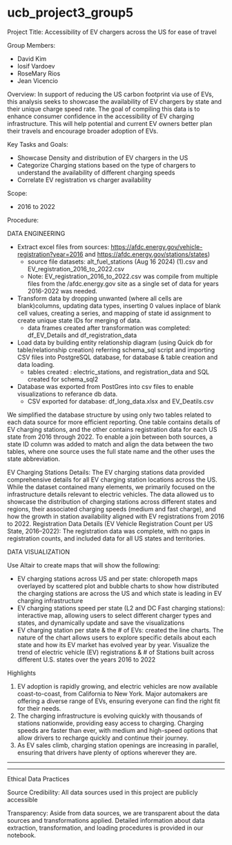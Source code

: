 # ucb_project3_group5
Project Title: Accessibility of EV chargers across the US for ease of travel

Group Members:
- David Kim 
- Iosif Vardoev
- RoseMary Rios  
- Jean Vicencio 

Overview:
In support of reducing the US carbon footprint via use of EVs, this analysis seeks to showcase the availability of EV chargers by state and their unique charge speed rate. The goal of compiling this data is to enhance consumer confidence in the accessibility of EV charging infrastructure. This will help potential and current EV owners better plan their travels and encourage broader adoption of EVs.

Key Tasks and Goals:  
- Showcase Density and distribution of EV chargers in the US 
- Categorize Charging stations based on the type of chargers to understand the availability of different charging speeds
- Correlate EV registration vs charger availability  

Scope:
- 2016 to 2022
  
Procedure:

DATA ENGINEERING 
- Extract excel files from sources: https://afdc.energy.gov/vehicle-registration?year=2016 and https://afdc.energy.gov/stations/states)
    * source file datasets: alt_fuel_stations (Aug 16 2024) (1).csv and EV_registration_2016_to_2022.csv
    * Note: EV_registration_2016_to_2022.csv was compile from multiple files from the /afdc.energy.gov site as a single set of data for years 2016-2022 was needed. 
- Transform data by dropping unwanted (where all cells are blank)columns, updating data types, inserting 0 values inplace of blank cell values, creating a series, and mapping of state id assignment to create unique state IDs for merging of data.
    * data frames created after transformation was completed: df_EV_Details and df_registration_data
- Load data by building entity relationship diagram (using Quick db for table/relationship creation) referring schema_sql script and importing CSV files into PostgreSQL database, for database & table creation and data loading.
    * tables created : electric_stations, and registration_data and SQL created for schema_sql2 
- Database was exported from PostGres into csv files to enable visualizations to referance db data.
    * CSV exported for database: df_long_data.xlsx and EV_Deatils.csv  

We simplified the database structure by using only two tables related to each data source for more efficient reporting. One table contains details of EV charging stations, and the other contains registration data for each US state from 2016 through 2022. To enable a join between both sources, a state ID column was added to match and align the data between the two tables, where one source uses the full state name and the other uses the state abbreviation.  

EV Charging Stations Details:
The EV charging stations data provided comprehensive details for all EV charging station locations across the US. While the dataset contained many elements, we primarily focused on the infrastructure details relevant to electric vehicles. The data allowed us to showcase the distribution of charging stations across different states and regions, their associated charging speeds (medium and fast charge), and how the growth in station availability aligned with EV registrations from 2016 to 2022.
Registration Data Details (EV Vehicle Registration Count per US State, 2016–2022):
The registration data was complete, with no gaps in registration counts, and included data for all US states and territories.

DATA VISUALIZATION

Use Altair to create maps that will show the following:
- EV charging stations across US and per state: chloropeth maps overlayed by scattered plot and bubble charts to show how distributed the charging stations are across the US and which state is leading in EV charging infrastructure
- EV charging stations speed per state (L2 and DC Fast charging stations):  interactive map, allowing users to select different charger types and states, and dynamically update and save the visualizations
- EV charging station per state & the # of EVs: created the line charts. The nature of the chart allows users to explore specific details about each state and how its EV market has evolved year by year. Visualize the trend of electric vehicle (EV) registrations & # of Stations built across different U.S. states over the years 2016 to 2022

Highlights
1. EV adoption is rapidly growing, and electric vehicles are now available coast-to-coast, from California to New York.
Major automakers are offering a diverse range of EVs, ensuring everyone can find the right fit for their needs.
2. The charging infrastructure is evolving quickly with thousands of stations nationwide, providing easy access to charging.
Charging speeds are faster than ever, with medium and high-speed options that allow drivers to recharge quickly and continue their journey.
3. As EV sales climb, charging station openings are increasing in parallel, ensuring that drivers have plenty of options wherever they are.
--------
-------
Ethical Data Practices

Source Credibility: All data sources used in this project are publicly accessible

Transparency: Aside from data sources, we are transparent about the data sources and transformations applied. Detailed information about data extraction, transformation, and loading procedures is provided in our notebook.







